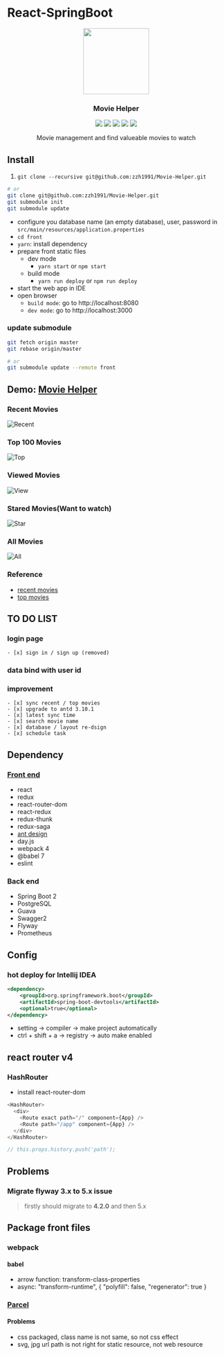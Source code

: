 # React-SpringBoot

<p align="center">
    <a href="http://movie.zzhpro.com">
        <img src="./src/main/resources/static/favicon.ico" width="152">
    </a>
    <h3 align="center">Movie Helper</h3>
    <p align="center">
        <a href="https://github.com/zzh1991/React-SpringBoot/blob/master/LICENSE"><img src="https://img.shields.io/github/license/zzh1991/React-SpringBoot.svg"></a>
        <a href="#"><img src="https://img.shields.io/github/languages/top/zzh1991/React-SpringBoot.svg"></a>
        <a href="#"><img src="https://img.shields.io/github/languages/count/zzh1991/React-SpringBoot.svg"></a>
        <a href="#"><img src="https://img.shields.io/github/search/zzh1991/React-SpringBoot/goto.svg"></a>
        <a href="https://github.com/zzh1991/React-SpringBoot/blob/master/.travis.yml"><img src="https://img.shields.io/travis/zzh1991/React-SpringBoot/master.svg"></a>
    </p>
    <p align="center">
        Movie management and find valueable movies to watch<br>
    </p>
</p>

## Install
1. `git clone --recursive git@github.com:zzh1991/Movie-Helper.git`
```bash
# or
git clone git@github.com:zzh1991/Movie-Helper.git
git submodule init
git submodule update
```
- configure you database name (an empty database), user, password in `src/main/resources/application.properties`
- `cd front`
- `yarn`: install dependency
- prepare front static files
    - dev mode
        - `yarn start` or `npm start`
    - build mode
        - `yarn run deploy` or `npm run deploy`
- start the web app in IDE
- open browser
    - `build mode`: go to http://localhost:8080
    - `dev mode`: go to http://localhost:3000
    
### update submodule
```bash
git fetch origin master
git rebase origin/master

# or
git submodule update --remote front
```

## Demo: [Movie Helper](http://movie.zzhpro.com)
### Recent Movies
![Recent](./pictures/recent-movie.png)
### Top 100 Movies
![Top](./pictures/top-movie.png)
### Viewed Movies
![View](./pictures/view-movie.png)
### Stared Movies(Want to watch)
![Star](./pictures/star-movie.png)
### All Movies
![All](./pictures/all-movie.png)

### Reference
- [recent movies](https://movie.douban.com/)
- [top movies](https://movie.douban.com/top250?start=0&filter=)

## TO DO LIST
### login page
    - [x] sign in / sign up (removed)
### data bind with user id

### improvement
    - [x] sync recent / top movies
    - [x] upgrade to antd 3.10.1
    - [x] latest sync time
    - [x] search movie name
    - [x] database / layout re-dsign
    - [x] schedule task 

## Dependency
### [Front end](https://github.com/zzh1991/movie-helper-front)
- react
- redux
- react-router-dom
- react-redux
- redux-thunk
- redux-saga
- [ant design](https://ant.design)
- day.js
- webpack 4
- @babel 7
- eslint

### Back end
- Spring Boot 2
- PostgreSQL
- Guava
- Swagger2
- Flyway
- Prometheus

## Config
### hot deploy for Intellij IDEA
```xml
<dependency>
    <groupId>org.springframework.boot</groupId>
    <artifactId>spring-boot-devtools</artifactId>
    <optional>true</optional>
</dependency>
```
- setting -> compiler -> make project automatically
- ctrl + shift + a -> registry -> auto make enabled

## react router v4
### HashRouter
- install react-router-dom
```javascript
<HashRouter>
  <div>
    <Route exact path="/" component={App} />
    <Route path="/app" component={App} />
  </div>
</HashRouter>

// this.props.history.push('path');
```

## Problems
### Migrate flyway 3.x to 5.x issue
> firstly should migrate to **4.2.0** and then 5.x

## Package front files
### webpack
#### babel
- arrow function: transform-class-properties
- async: "transform-runtime", { "polyfill": false, "regenerator": true }

### [Parcel](https://parceljs.org/)
#### Problems
- css packaged, class name is not same, so not css effect
- svg, jpg url path is not right for static resource, not web resource

